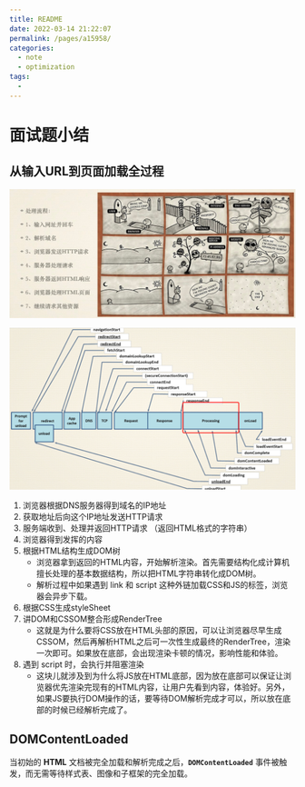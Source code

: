 ```yaml
---
title: README
date: 2022-03-14 21:22:07
permalink: /pages/a15958/
categories:
  - note
  - optimization
tags:
  - 
---
```

# 面试题小结

 

## 从输入URL到页面加载全过程

![A662317B-EE08-4A15-BF2C-6B725B8CC7EA](/optimization/A662317B-EE08-4A15-BF2C-6B725B8CC7EA.jpg)

![1595736591934_A0A6842B-9DCA-4627-A916-B9BFB093A75A](/optimization/1595736591934_A0A6842B-9DCA-4627-A916-B9BFB093A75A.png)

1. 浏览器根据DNS服务器得到域名的IP地址
2. 获取地址后向这个IP地址发送HTTP请求
3. 服务端收到、处理并返回HTTP请求  （返回HTML格式的字符串）
4. 浏览器得到发挥的内容
5. 根据HTML结构生成DOM树
   * 浏览器拿到返回的HTML内容，开始解析渲染。首先需要结构化成计算机擅长处理的基本数据结构，所以把HTML字符串转化成DOM树。
   * 解析过程中如果遇到   link 和  script  这种外链加载CSS和JS的标签，浏览器会异步下载。
6. 根据CSS生成styleSheet
7. 讲DOM和CSSOM整合形成RenderTree
   - 这就是为什么要将CSS放在HTML头部的原因，可以让浏览器尽早生成CSSOM，然后再解析HTML之后可一次性生成最终的RenderTree，渲染一次即可。如果放在底部，会出现渲染卡顿的情况，影响性能和体验。
8. 遇到 script 时，会执行并阻塞渲染
   - 这块儿就涉及到为什么将JS放在HTML底部，因为放在底部可以保证让浏览器优先渲染完现有的HTML内容，让用户先看到内容，体验好。另外，如果JS要执行DOM操作的话，要等待DOM解析完成才可以，所以放在底部的时候已经解析完成了。

## DOMContentLoaded

当初始的 **HTML** 文档被完全加载和解析完成之后，**`DOMContentLoaded`** 事件被触发，而无需等待样式表、图像和子框架的完全加载。




